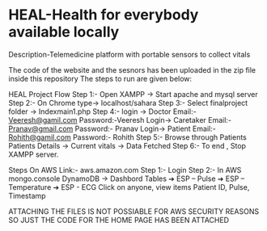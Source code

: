 # HEAL-Health for everybody available locally

Description-Telemedicine platform with portable sensors to collect vitals

The code of the website and the sesnors has been uploaded in the zip file inside this repository
The steps to run are given below:

HEAL Project Flow
Step 1:- Open XAMPP -> Start apache and mysql server
Step 2:- On Chrome type-> localhost/sahara
Step 3:- Select finalproject folder -> Indexmain1.php
Step 4:- login -> Doctor
 Email:- Veeresh@gamil.com
 Password:-Veeresh
 Login-> Caretaker
 Email:- Pranav@gmail.com
 Password:- Pranav
 Login-> Patient
 Email:- Rohith@gamil.com
 Password:- Rohith
Step 5:- Browse through Patients
 Patients Details -> Current vitals -> Data Fetched
Step 6:- To end , Stop XAMPP server.



Steps On AWS
Link:- aws.amazon.com
Step 1:- Login
Step 2:- In AWS mongo.console
 DynamoDB -> Dashbord Tables
➔ ESP – Pulse
➔ ESP – Temperature
➔ ESP - ECG
Click on anyone, view items
Patient ID, Pulse, Timestamp


ATTACHING THE FILES IS NOT POSSIABLE FOR AWS SECURITY REASONS SO JUST THE CODE FOR THE HOME PAGE HAS BEEN ATTACHED


